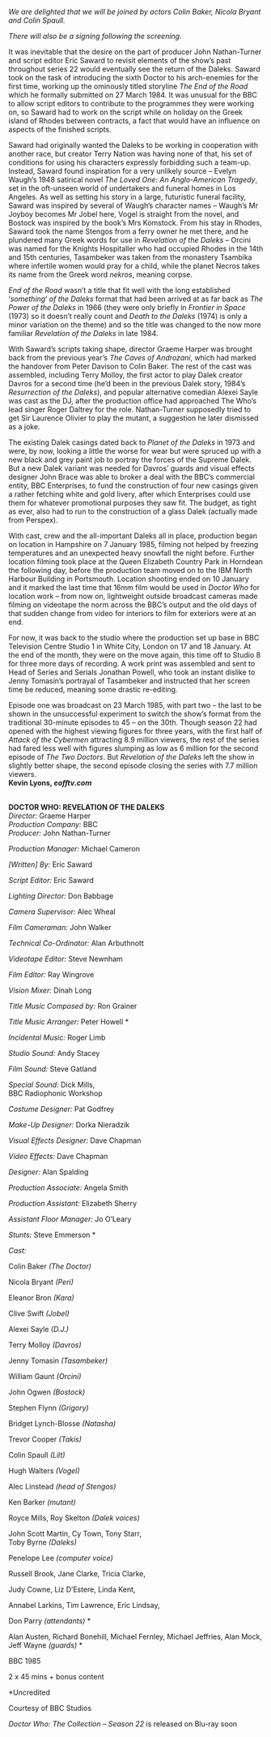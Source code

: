 

_We are delighted that we will be joined by actors Colin Baker, Nicola Bryant and Colin Spaull._

_There will also be a signing following the screening._

It was inevitable that the desire on the part of producer John Nathan-Turner and script editor Eric Saward to revisit elements of the show’s past throughout series 22 would eventually see the return of the Daleks. Saward took on the task of introducing the sixth Doctor to his arch-enemies for the first time, working up the ominously titled storyline _The End of the Road_ which he formally submitted on 27 March 1984. It was unusual for the BBC to allow script editors to contribute to the programmes they were working on, so Saward had to work on the script while on holiday on the Greek island of Rhodes between contracts, a fact that would have an influence on aspects of the finished scripts.

Saward had originally wanted the Daleks to be working in cooperation with another race, but creator Terry Nation was having none of that, his set of conditions for using his characters expressly forbidding such a team-up. Instead, Saward found inspiration for a very unlikely source – Evelyn Waugh’s 1948 satirical novel _The Loved One: An Anglo-American Tragedy_, set in the oft-unseen world of undertakers and funeral homes in Los Angeles. As well as setting his story in a large, futuristic funeral facility, Saward was inspired by several of Waugh’s character names – Waugh’s Mr Joyboy becomes Mr Jobel here, Vogel is straight from the novel, and Bostock was inspired by the book’s Mrs Komstock. From his stay in Rhodes, Saward took the name Stengos from a ferry owner he met there, and he plundered many Greek words for use in _Revelation of the Daleks_ – Orcini was named for the Knights Hospitaller who had occupied Rhodes in the 14th and 15th centuries, Tasambeker was taken from the monastery Tsambika where infertile women would pray for a child, while the planet Necros takes its name from the Greek word _nekros_, meaning corpse.

_End of the Road_ wasn’t a title that fit well with the long established ‘_something_’ _of the Daleks_ format that had been arrived at as far back as _The Power of the Daleks_ in 1966 (they were only briefly in _Frontier in Space_ (1973) so it doesn’t really count and _Death to the Daleks_ (1974) is only a minor variation on the theme) and so the title was changed to the now more familiar _Revelation of the Daleks_ in late 1984.

With Saward’s scripts taking shape, director Graeme Harper was brought back from the previous year’s _The Caves of Androzani_, which had marked the handover from Peter Davison to Colin Baker. The rest of the cast was assembled, including Terry Molloy, the first actor to play Dalek creator Davros for a second time (he’d been in the previous Dalek story, 1984’s _Resurrection of the Daleks_), and popular alternative comedian Alexei Sayle was cast as the DJ, after the production office had approached The Who’s lead singer Roger Daltrey for the role. Nathan-Turner supposedly tried to get Sir Laurence Olivier to play the mutant, a suggestion he later dismissed as a joke.

The existing Dalek casings dated back to _Planet of the Daleks_ in 1973 and were, by now, looking a little the worse for wear but were spruced up with a new black and grey paint job to portray the forces of the Supreme Dalek. But a new Dalek variant was needed for Davros’ guards and visual effects designer John Brace was able to broker a deal with the BBC’s commercial entity, BBC Enterprises, to fund the construction of four new casings given a rather fetching white and gold livery, after which Enterprises could use them for whatever promotional purposes they saw fit. The budget, as tight as ever, also had to run to the construction of a glass Dalek (actually made from Perspex).

With cast, crew and the all-important Daleks all in place, production began on location in Hampshire on 7 January 1985, filming not helped by freezing temperatures and an unexpected heavy snowfall the night before. Further location filming took place at the Queen Elizabeth Country Park in Horndean the following day, before the production team moved on to the IBM North Harbour Building in Portsmouth. Location shooting ended on 10 January and it marked the last time that 16mm film would be used in _Doctor Who_ for location work – from now on, lightweight outside broadcast cameras made filming on videotape the norm across the BBC’s output and the old days of that sudden change from video for interiors to film for exteriors were at an end.

For now, it was back to the studio where the production set up base in BBC Television Centre Studio 1 in White City, London on 17 and 18 January. At the end of the month, they were on the move again, this time off to Studio 8 for three more days of recording. A work print was assembled and sent to Head of Series and Serials Jonathan Powell, who took an instant dislike to Jenny Tomasin’s portrayal of Tasambeker and instructed that her screen time be reduced, meaning some drastic re-editing.

Episode one was broadcast on 23 March 1985, with part two – the last to be shown in the unsuccessful experiment to switch the show’s format from the traditional 30-minute episodes to 45 – on the 30th. Though season 22 had opened with the highest viewing figures for three years, with the first half of _Attack of the Cybermen_ attracting 8.9 million viewers, the rest of the series had fared less well with figures slumping as low as 6 million for the second episode of _The Two Doctors_. But _Revelation of the Daleks_ left the show in slightly better shape, the second episode closing the series with 7.7 million viewers.  
**Kevin Lyons, _eofftv.com_**
<br><br>

**DOCTOR WHO: REVELATION OF THE DALEKS**<br>
_Director:_ Graeme Harper<br>
_Production Company:_ BBC<br>
_Producer:_ John Nathan-Turner<br>

_Production Manager:_ Michael Cameron<br>

_[Written] By:_ Eric Saward<br>

_Script Editor:_ Eric Saward<br>

_Lighting Director:_ Don Babbage<br>

_Camera Supervisor:_ Alec Wheal<br>

_Film Cameraman:_ John Walker<br>

_Technical Co-Ordinator:_ Alan Arbuthnott<br>

_Videotape Editor:_ Steve Newnham<br>

_Film Editor:_ Ray Wingrove<br>

_Vision Mixer:_ Dinah Long<br>

_Title Music Composed by:_ Ron Grainer<br>

_Title Music Arranger:_ Peter Howell *<br>

_Incidental Music:_ Roger Limb<br>

_Studio Sound:_ Andy Stacey<br>

_Film Sound:_ Steve Gatland<br>

_Special Sound:_ Dick Mills,  
BBC Radiophonic Workshop<br>

_Costume Designer:_ Pat Godfrey<br>

_Make-Up Designer:_ Dorka Nieradzik<br>

_Visual Effects Designer:_ Dave Chapman<br>

_Video Effects:_ Dave Chapman<br>

_Designer:_ Alan Spalding<br>

_Production Associate:_ Angela Smith<br>

_Production Assistant:_ Elizabeth Sherry<br>

_Assistant Floor Manager:_ Jo O’Leary<br>

_Stunts:_ Steve Emmerson *<br>

_Cast:_<br>

Colin Baker _(The Doctor)_<br>

Nicola Bryant _(Peri)_<br>

Eleanor Bron _(Kara)_<br>

Clive Swift _(Jobel)_<br>

Alexei Sayle _(D.J.)_<br>

Terry Molloy _(Davros)_<br>

Jenny Tomasin _(Tasambeker)_<br>

William Gaunt _(Orcini)_<br>

John Ogwen _(Bostock)_<br>

Stephen Flynn _(Grigory)_<br>

Bridget Lynch-Blosse _(Natasha)_<br>

Trevor Cooper _(Takis)_<br>

Colin Spaull _(Lilt)_<br>

Hugh Walters _(Vogel)_<br>

Alec Linstead _(head of Stengos)_<br>

Ken Barker _(mutant)_<br>

Royce Mills, Roy Skelton _(Dalek voices)_<br>

John Scott Martin, Cy Town, Tony Starr,  
Toby Byrne _(Daleks)_<br>

Penelope Lee _(computer voice)_<br>

Russell Brook, Jane Clarke, Tricia Clarke,

Judy Cowne, Liz D’Estere, Linda Kent,

Annabel Larkins, Tim Lawrence, Eric Lindsay,

Don Parry _(attendants)_ *<br>

Alan Austen, Richard Bonehill, Michael Fernley, Michael Jeffries, Alan Mock, Jeff Wayne _(guards)_ *<br>

BBC 1985<br>

2 x 45 mins + bonus content

*Uncredited

Courtesy of BBC Studios

_Doctor Who: The Collection – Season 22_ is  released on Blu-ray soon
<br><br>
<!--stackedit_data:
eyJoaXN0b3J5IjpbLTkyNjQyMzg1N119
-->